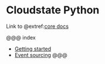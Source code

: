 # Cloudstate Python

Link to @extref:[core docs](cloudstate:index.html)

@@@ index
* [Getting started](gettingstarted.md)
* [Event sourcing](eventsourced.md)
@@@

